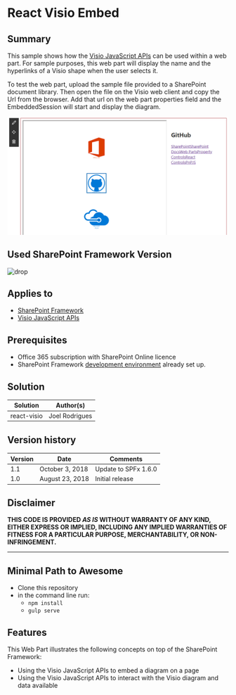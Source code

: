 # React Visio Embed

## Summary

This sample shows how the [Visio JavaScript APIs](https://dev.office.com/reference/add-ins/visio/visio-javascript-reference-overview) can be used within a web part. For sample purposes, this web part will display the name and the hyperlinks of a Visio shape when the user selects it.

To test the web part, upload the sample file provided to a SharePoint document library. Then open the file on the Visio web client and copy the Url from the browser. Add that url on the web part properties field and the EmbeddedSession will start and display the diagram.

![Demo](./assets/Preview.PNG)

## Used SharePoint Framework Version

![drop](https://img.shields.io/badge/drop-1.6.0-green.svg)

## Applies to

* [SharePoint Framework](https:/dev.office.com/sharepoint)
* [Visio JavaScript APIs](https://dev.office.com/reference/add-ins/visio/visio-javascript-reference-overview)

## Prerequisites

* Office 365 subscription with SharePoint Online licence
* SharePoint Framework [development environment](https://dev.office.com/sharepoint/docs/spfx/set-up-your-development-environment) already set up.

## Solution

Solution|Author(s)
--------|---------
react-visio|Joel Rodrigues

## Version history

Version|Date|Comments
-------|----|--------
1.1|October 3, 2018|Update to SPFx 1.6.0
1.0|August 23, 2018|Initial release

## Disclaimer

**THIS CODE IS PROVIDED *AS IS* WITHOUT WARRANTY OF ANY KIND, EITHER EXPRESS OR IMPLIED, INCLUDING ANY IMPLIED WARRANTIES OF FITNESS FOR A PARTICULAR PURPOSE, MERCHANTABILITY, OR NON-INFRINGEMENT.**

---

## Minimal Path to Awesome

* Clone this repository
* in the command line run:
  * `npm install`
  * `gulp serve`

## Features

This Web Part illustrates the following concepts on top of the SharePoint Framework:

* Using the Visio JavaScript APIs to embed a diagram on a page
* Using the Visio JavaScript APIs to interact with the Visio diagram and data available
